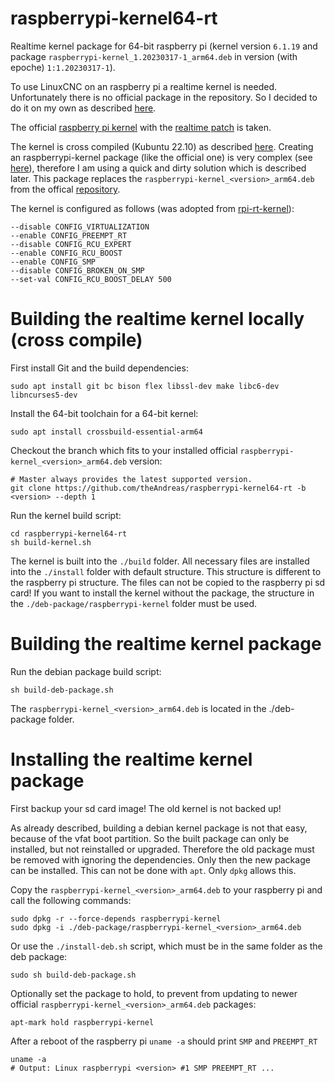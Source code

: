 # raspberrypi-kernel64-rt

Realtime kernel package for 64-bit raspberry pi (kernel version `6.1.19` and package `raspberrypi-kernel_1.20230317-1_arm64.deb` in version (with epoche) `1:1.20230317-1`).

To use LinuxCNC on an raspberry pi a realtime kernel is needed. Unfortunately there is no official package in the repository. So I decided to do it on my own as described [here](https://forum.linuxcnc.org/9-installing-linuxcnc/47662-installing-linuxcnc-2-9-on-raspberry-pi-4-with-preempt-rt-kernel).

The official [raspberry pi kernel](https://github.com/raspberrypi/linux.git) with the [realtime patch](https://mirrors.edge.kernel.org/pub/linux/kernel/projects/rt/) is taken.

The kernel is cross compiled (Kubuntu 22.10) as described [here](https://www.raspberrypi.com/documentation/computers/linux_kernel.html). Creating an raspberrypi-kernel package (like the official one) is very complex (see [here](https://raspberrypi.stackexchange.com/a/94827)), therefore I am using a quick and dirty solution which is described later. This package replaces the `raspberrypi-kernel_<version>_arm64.deb` from the offical [repository](https://archive.raspberrypi.org/debian/pool/main/r/raspberrypi-firmware).

The kernel is configured as follows (was adopted from [rpi-rt-kernel](https://github.com/remusmp/rpi-rt-kernel)):

```console
--disable CONFIG_VIRTUALIZATION
--enable CONFIG_PREEMPT_RT
--disable CONFIG_RCU_EXPERT
--enable CONFIG_RCU_BOOST
--enable CONFIG_SMP
--disable CONFIG_BROKEN_ON_SMP
--set-val CONFIG_RCU_BOOST_DELAY 500
```
# Building the realtime kernel locally (cross compile)

First install Git and the build dependencies:

```console
sudo apt install git bc bison flex libssl-dev make libc6-dev libncurses5-dev
```

Install the 64-bit toolchain for a 64-bit kernel:

```console
sudo apt install crossbuild-essential-arm64
```

Checkout the branch which fits to your installed official `raspberrypi-kernel_<version>_arm64.deb` version:

```console
# Master always provides the latest supported version.
git clone https://github.com/theAndreas/raspberrypi-kernel64-rt -b <version> --depth 1
```

Run the kernel build script:

```console
cd raspberrypi-kernel64-rt
sh build-kernel.sh
```

The kernel is built into the `./build` folder. All necessary files are installed into the `./install` folder with default structure. This structure is different to the raspberry pi structure. The files can not be copied to the raspberry pi sd card! If you want to install the kernel without the package, the structure in the `./deb-package/raspberrypi-kernel` folder must be used.

# Building the realtime kernel package

Run the debian package build script:

```console
sh build-deb-package.sh
```

The `raspberrypi-kernel_<version>_arm64.deb` is located in the ./deb-package folder.

# Installing the realtime kernel package

First backup your sd card image! The old kernel is not backed up!

As already described, building a debian kernel package is not that easy, because of the vfat boot partition. So the built package can only be installed, but not reinstalled or upgraded. Therefore the old package must be removed with ignoring the dependencies. Only then the new package can be installed. This can not be done with `apt`. Only `dpkg` allows this.

Copy the `raspberrypi-kernel_<version>_arm64.deb` to your raspberry pi and call the following commands:

```console
sudo dpkg -r --force-depends raspberrypi-kernel
sudo dpkg -i ./deb-package/raspberrypi-kernel_<version>_arm64.deb
```

Or use the `./install-deb.sh` script, which must be in the same folder as the deb package:

```console
sudo sh build-deb-package.sh
```

Optionally set the package to hold, to prevent from updating to newer official `raspberrypi-kernel_<version>_arm64.deb` packages:

```console
apt-mark hold raspberrypi-kernel
```
After a reboot of the raspberry pi `uname -a` should print `SMP` and `PREEMPT_RT`

```console
uname -a
# Output: Linux raspberrypi <version> #1 SMP PREEMPT_RT ...
```

